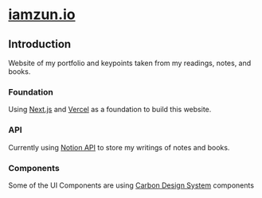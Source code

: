 <a href="https://iamzun.io/">
  <h1>iamzun.io</h1>
</a>

## Introduction
Website of my portfolio and keypoints taken from my readings, notes, and books. 

### Foundation
Using [Next.js](https://nextjs.org/) and [Vercel](https://vercel.com/) as a foundation to build this website. 

### API
Currently using [Notion API](https://developers.notion.com/) to store my writings of notes and books.

### Components
Some of the UI Components are using [Carbon Design System](https://www.carbondesignsystem.com/) components
